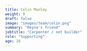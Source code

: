 ```yaml
---
title: Colin Manley
weight: 9
draft: false
image: "images/team/colin.png"
summary: "Reyna's friend"
jobtitle: "Carpenter / set builder"
role: "Supporting"
age: 26
---
```

